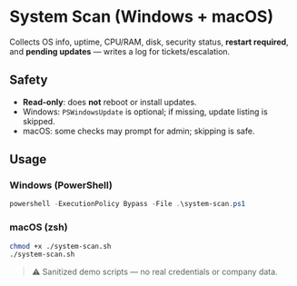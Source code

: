 # System Scan (Windows + macOS)

Collects OS info, uptime, CPU/RAM, disk, security status, **restart required**, and **pending updates** — writes a log for tickets/escalation.

## Safety
- **Read-only**: does **not** reboot or install updates.
- Windows: `PSWindowsUpdate` is optional; if missing, update listing is skipped.
- macOS: some checks may prompt for admin; skipping is safe.

## Usage

### Windows (PowerShell)
```powershell
powershell -ExecutionPolicy Bypass -File .\system-scan.ps1
```

### macOS (zsh)
```bash
chmod +x ./system-scan.sh
./system-scan.sh
```

> ⚠️ Sanitized demo scripts — no real credentials or company data.
